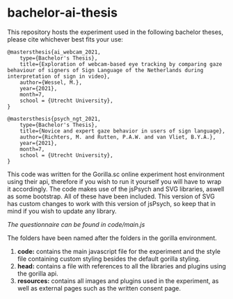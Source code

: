 # bachelor-ai-thesis
This repository hosts the experiment used in the following bachelor theses, please cite whichever best fits your use:
````
@mastersthesis{ai_webcam_2021, 
    type={Bachelor's Thesis},
    title={Exploration of webcam-based eye tracking by comparing gaze behaviour of signers of Sign Language of the Netherlands during interpretation of sign in video}, 
    author={Wessel, M.}, 
    year={2021},
    month=7,
    school = {Utrecht University},
}

@mastersthesis{psych_ngt_2021, 
    type={Bachelor's Thesis},
    title={Novice and expert gaze behavior in users of sign language}, 
    author={Richters, M. and Rutten, P.A.W. and van Vliet, B.Y.A.}, 
    year={2021},
    month=7,
    school = {Utrecht University},
}
````

This code was written for the Gorilla.sc online experiment host environment using their api, therefore if you wish to run it yourself you will have to wrap it accordingly.
The code makes use of the jsPsych and SVG libraries, aswell as some bootstrap. All of these have been included. This version of SVG has custom changes to work with this version of jsPsych, so keep that in mind if you wish to update any library.

_The questionnaire can be found in code/main.js_

The folders have been named after the folders in the gorilla environment.

1. **code:** contains the main javascript file for the experiment and the style file containing custom styling besides the default gorilla styling.
2. **head:** contains a file with references to all the libraries and plugins using the gorilla api.
3. **resources:** contains all images and plugins used in the experiment, as well as external pages such as the written consent page.
